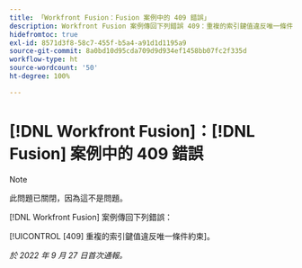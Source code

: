 ```yaml
---
title: 「Workfront Fusion：Fusion 案例中的 409 錯誤」
description: Workfront Fusion 案例傳回下列錯誤 409：重複的索引鍵值違反唯一條件約束。
hidefromtoc: true
exl-id: 8571d3f8-58c7-455f-b5a4-a91d1d1195a9
source-git-commit: 8a0bd10d95cda709d9d934ef1458bb07fc2f335d
workflow-type: ht
source-wordcount: '50'
ht-degree: 100%

---
```


# [!DNL Workfront Fusion]：[!DNL Fusion] 案例中的 409 錯誤

>[!NOTE]
>
>此問題已關閉，因為這不是問題。

[!DNL Workfront Fusion] 案例傳回下列錯誤：

[!UICONTROL [409] 重複的索引鍵值違反唯一條件約束]。

_於 2022 年 9 月 27 日首次通報。_
